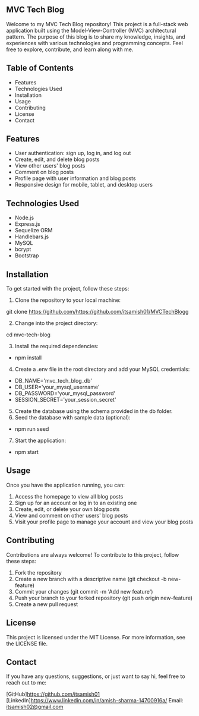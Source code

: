 ## MVC Tech Blog 

Welcome to my MVC Tech Blog repository! This project is a full-stack web application built using the Model-View-Controller (MVC) architectural pattern. The purpose of this blog is to share my knowledge, insights, and experiences with various technologies and programming concepts. Feel free to explore, contribute, and learn along with me.

## Table of Contents
* Features
* Technologies Used
* Installation
* Usage
* Contributing
* License
* Contact

## Features

* User authentication: sign up, log in, and log out
* Create, edit, and delete blog posts
* View other users' blog posts
* Comment on blog posts
* Profile page with user information and blog posts
* Responsive design for mobile, tablet, and desktop users

## Technologies Used
* Node.js
* Express.js
* Sequelize ORM
* Handlebars.js
* MySQL
* bcrypt
* Bootstrap

## Installation
To get started with the project, follow these steps:

1. Clone the repository to your local machine:

git clone https://github.com/https://github.com/itsamish01/MVCTechBlogg

2. Change into the project directory:

cd mvc-tech-blog

3. Install the required dependencies:

* npm install

4. Create a .env file in the root directory and add your MySQL credentials:

 * DB_NAME='mvc_tech_blog_db'
 * DB_USER='your_mysql_username'
 * DB_PASSWORD='your_mysql_password'
 * SESSION_SECRET='your_session_secret'

5. Create the database using the schema provided in the db folder.
6. Seed the database with sample data (optional):

* npm run seed

7. Start the application:
  * npm start

## Usage
Once you have the application running, you can:

1. Access the homepage to view all blog posts
2. Sign up for an account or log in to an existing one
3. Create, edit, or delete your own blog posts
4. View and comment on other users' blog posts
5. Visit your profile page to manage your account and view your blog posts

## Contributing
Contributions are always welcome! To contribute to this project, follow these steps:

1. Fork the repository
2. Create a new branch with a descriptive name (git checkout -b new-feature)
3. Commit your changes (git commit -m 'Add new feature')
4. Push your branch to your forked repository (git push origin new-feature)
5. Create a new pull request

## License
This project is licensed under the MIT License. For more information, see the LICENSE file.

## Contact
If you have any questions, suggestions, or just want to say hi, feel free to reach out to me:

[GitHub]https://github.com/itsamish01
[LinkedIn]https://www.linkedin.com/in/amish-sharma-14700916a/
Email: itsamish02@gmail.com
